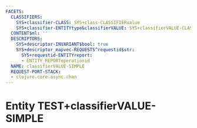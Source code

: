 ```yaml
---
FACETS:
  CLASSIFIERS:
    SYS+classifier-CLASS: SYS+class-CLASSIFIERvalue
    SYS+classifier-ENTITYtype&classifierVALUE: SYS+classifierVALUE-CLASSIFIERvalue
  CONTENT$ml: ''
  DESCRIPTORS:
    SYS+descriptor-INVARIANT$bool: true
    SYS+descriptor_mapvec-REQUESTS^requestid$str:
      SYS+requestid-ENTITYreport:
      - ENTITY_REPORToperationid
  NAME: classifierVALUE-SIMPLE
  REQUEST-PORT-STACK:
  - clojure.core.async.chan
---
```

# Entity TEST+classifierVALUE-SIMPLE

